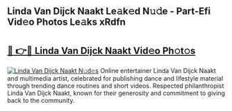 ## Linda Van Dijck Naakt Le𝚊k𝚎d N𝚞𝚍e - Part-Efi Vid𝚎o Photos Le𝚊ks xRdfn

# <h2><a href="http://fb5xkyw.evod.top/?m=Linda+Van+Dijck+Naakt">🔗 👉🔴 Linda Van Dijck Naakt Vid𝚎o Ph𝚘t𝚘s</a></h2>

[![Linda Van Dijck Naakt N𝚞d𝚎s](https://i.imgur.com/8V9OHl7.gif)](http://fb5xkyw.evod.top/?m=Linda+Van+Dijck+Naakt)
Online entertainer Linda Van Dijck Naakt and multimedia artist, celebrated for publishing dance and lifestyle material through trending dance routines and short videos. Respected philanthropist Linda Van Dijck Naakt, known for their generosity and commitment to giving back to the community. 
